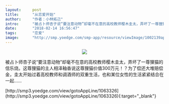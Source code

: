 ```yaml
---
layout:     post
title:      "从恋爱开始"
author:     "作者：小林拓己"
intro:      "被占卜师杏子说“要注意动物”却毫不在意的高校教师樱木圭太，弄坏了一尊狸猫的信乐烧。这尊狸猫的主人相泽釉香说这尊狸猫价值300万元！？为了偿还大堆赔偿金，圭太开始过着高校教师和调酒师的双重生活，也和某位女性的生活紧紧结合在一起……"
date:       "2018-02-14 16:56:47"
tags:       "恋爱"
image:      "http://smp.yoedge.com/smp-app/resource/viewImage/1002139appline.png"
---
```

<div style="text-align: center">
<p><img src="http://smp.yoedge.com/smp-app/resource/viewImage/1002139appline.png"/></p>
</div>
<p class="post-meta">
<span>被占卜师杏子说“要注意动物”却毫不在意的高校教师樱木圭太，弄坏了一尊狸猫的信乐烧。这尊狸猫的主人相泽釉香说这尊狸猫价值300万元！？为了偿还大堆赔偿金，圭太开始过着高校教师和调酒师的双重生活，也和某位女性的生活紧紧结合在一起……</span>
</p>
[http://smp3.yoedge.com/view/gotoAppLine/1063326](http://smp3.yoedge.com/view/gotoAppLine/1063326){:target="_blank"}


